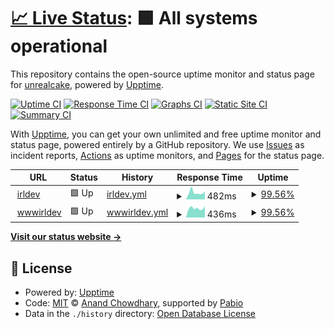 # [📈 Live Status](https://unrealcake.github.io/uptimechecker): <!--live status--> **🟩 All systems operational**

This repository contains the open-source uptime monitor and status page for [unrealcake](https://unrealcake.github.io/uptimechecker), powered by [Upptime](https://github.com/upptime/upptime).

[![Uptime CI](https://github.com/unrealcake/uptimechecker/workflows/Uptime%20CI/badge.svg)](https://github.com/unrealcake/uptimechecker/actions?query=workflow%3A%22Uptime+CI%22)
[![Response Time CI](https://github.com/unrealcake/uptimechecker/workflows/Response%20Time%20CI/badge.svg)](https://github.com/unrealcake/uptimechecker/actions?query=workflow%3A%22Response+Time+CI%22)
[![Graphs CI](https://github.com/unrealcake/uptimechecker/workflows/Graphs%20CI/badge.svg)](https://github.com/unrealcake/uptimechecker/actions?query=workflow%3A%22Graphs+CI%22)
[![Static Site CI](https://github.com/unrealcake/uptimechecker/workflows/Static%20Site%20CI/badge.svg)](https://github.com/unrealcake/uptimechecker/actions?query=workflow%3A%22Static+Site+CI%22)
[![Summary CI](https://github.com/unrealcake/uptimechecker/workflows/Summary%20CI/badge.svg)](https://github.com/unrealcake/uptimechecker/actions?query=workflow%3A%22Summary+CI%22)

With [Upptime](https://upptime.js.org), you can get your own unlimited and free uptime monitor and status page, powered entirely by a GitHub repository. We use [Issues](https://github.com/unrealcake/uptimechecker/issues) as incident reports, [Actions](https://github.com/unrealcake/uptimechecker/actions) as uptime monitors, and [Pages](https://unrealcake.github.io/uptimechecker) for the status page.

<!--start: status pages-->
<!-- This summary is generated by Upptime (https://github.com/upptime/upptime) -->
<!-- Do not edit this manually, your changes will be overwritten -->
<!-- prettier-ignore -->
| URL | Status | History | Response Time | Uptime |
| --- | ------ | ------- | ------------- | ------ |
| <img alt="" src="https://icons.duckduckgo.com/ip3/irldev.xyz.ico" height="13"> [irldev](https://irldev.xyz) | 🟩 Up | [irldev.yml](https://github.com/RLSoftwareDev/uptimechecker/commits/HEAD/history/irldev.yml) | <details><summary><img alt="Response time graph" src="./graphs/irldev/response-time-week.png" height="20"> 482ms</summary><br><a href="https://unrealcake.github.io/uptimechecker/history/irldev"><img alt="Response time 482" src="https://img.shields.io/endpoint?url=https%3A%2F%2Fraw.githubusercontent.com%2FRLSoftwareDev%2Fuptimechecker%2FHEAD%2Fapi%2Firldev%2Fresponse-time.json"></a><br><a href="https://unrealcake.github.io/uptimechecker/history/irldev"><img alt="24-hour response time 560" src="https://img.shields.io/endpoint?url=https%3A%2F%2Fraw.githubusercontent.com%2FRLSoftwareDev%2Fuptimechecker%2FHEAD%2Fapi%2Firldev%2Fresponse-time-day.json"></a><br><a href="https://unrealcake.github.io/uptimechecker/history/irldev"><img alt="7-day response time 482" src="https://img.shields.io/endpoint?url=https%3A%2F%2Fraw.githubusercontent.com%2FRLSoftwareDev%2Fuptimechecker%2FHEAD%2Fapi%2Firldev%2Fresponse-time-week.json"></a><br><a href="https://unrealcake.github.io/uptimechecker/history/irldev"><img alt="30-day response time 482" src="https://img.shields.io/endpoint?url=https%3A%2F%2Fraw.githubusercontent.com%2FRLSoftwareDev%2Fuptimechecker%2FHEAD%2Fapi%2Firldev%2Fresponse-time-month.json"></a><br><a href="https://unrealcake.github.io/uptimechecker/history/irldev"><img alt="1-year response time 482" src="https://img.shields.io/endpoint?url=https%3A%2F%2Fraw.githubusercontent.com%2FRLSoftwareDev%2Fuptimechecker%2FHEAD%2Fapi%2Firldev%2Fresponse-time-year.json"></a></details> | <details><summary><a href="https://unrealcake.github.io/uptimechecker/history/irldev">99.56%</a></summary><a href="https://unrealcake.github.io/uptimechecker/history/irldev"><img alt="All-time uptime 99.56%" src="https://img.shields.io/endpoint?url=https%3A%2F%2Fraw.githubusercontent.com%2FRLSoftwareDev%2Fuptimechecker%2FHEAD%2Fapi%2Firldev%2Fuptime.json"></a><br><a href="https://unrealcake.github.io/uptimechecker/history/irldev"><img alt="24-hour uptime 100.00%" src="https://img.shields.io/endpoint?url=https%3A%2F%2Fraw.githubusercontent.com%2FRLSoftwareDev%2Fuptimechecker%2FHEAD%2Fapi%2Firldev%2Fuptime-day.json"></a><br><a href="https://unrealcake.github.io/uptimechecker/history/irldev"><img alt="7-day uptime 99.56%" src="https://img.shields.io/endpoint?url=https%3A%2F%2Fraw.githubusercontent.com%2FRLSoftwareDev%2Fuptimechecker%2FHEAD%2Fapi%2Firldev%2Fuptime-week.json"></a><br><a href="https://unrealcake.github.io/uptimechecker/history/irldev"><img alt="30-day uptime 99.56%" src="https://img.shields.io/endpoint?url=https%3A%2F%2Fraw.githubusercontent.com%2FRLSoftwareDev%2Fuptimechecker%2FHEAD%2Fapi%2Firldev%2Fuptime-month.json"></a><br><a href="https://unrealcake.github.io/uptimechecker/history/irldev"><img alt="1-year uptime 99.56%" src="https://img.shields.io/endpoint?url=https%3A%2F%2Fraw.githubusercontent.com%2FRLSoftwareDev%2Fuptimechecker%2FHEAD%2Fapi%2Firldev%2Fuptime-year.json"></a></details>
| <img alt="" src="https://icons.duckduckgo.com/ip3/www.irldev.xyz.ico" height="13"> [wwwirldev](https://www.irldev.xyz) | 🟩 Up | [wwwirldev.yml](https://github.com/RLSoftwareDev/uptimechecker/commits/HEAD/history/wwwirldev.yml) | <details><summary><img alt="Response time graph" src="./graphs/wwwirldev/response-time-week.png" height="20"> 436ms</summary><br><a href="https://unrealcake.github.io/uptimechecker/history/wwwirldev"><img alt="Response time 436" src="https://img.shields.io/endpoint?url=https%3A%2F%2Fraw.githubusercontent.com%2FRLSoftwareDev%2Fuptimechecker%2FHEAD%2Fapi%2Fwwwirldev%2Fresponse-time.json"></a><br><a href="https://unrealcake.github.io/uptimechecker/history/wwwirldev"><img alt="24-hour response time 533" src="https://img.shields.io/endpoint?url=https%3A%2F%2Fraw.githubusercontent.com%2FRLSoftwareDev%2Fuptimechecker%2FHEAD%2Fapi%2Fwwwirldev%2Fresponse-time-day.json"></a><br><a href="https://unrealcake.github.io/uptimechecker/history/wwwirldev"><img alt="7-day response time 436" src="https://img.shields.io/endpoint?url=https%3A%2F%2Fraw.githubusercontent.com%2FRLSoftwareDev%2Fuptimechecker%2FHEAD%2Fapi%2Fwwwirldev%2Fresponse-time-week.json"></a><br><a href="https://unrealcake.github.io/uptimechecker/history/wwwirldev"><img alt="30-day response time 436" src="https://img.shields.io/endpoint?url=https%3A%2F%2Fraw.githubusercontent.com%2FRLSoftwareDev%2Fuptimechecker%2FHEAD%2Fapi%2Fwwwirldev%2Fresponse-time-month.json"></a><br><a href="https://unrealcake.github.io/uptimechecker/history/wwwirldev"><img alt="1-year response time 436" src="https://img.shields.io/endpoint?url=https%3A%2F%2Fraw.githubusercontent.com%2FRLSoftwareDev%2Fuptimechecker%2FHEAD%2Fapi%2Fwwwirldev%2Fresponse-time-year.json"></a></details> | <details><summary><a href="https://unrealcake.github.io/uptimechecker/history/wwwirldev">99.56%</a></summary><a href="https://unrealcake.github.io/uptimechecker/history/wwwirldev"><img alt="All-time uptime 99.56%" src="https://img.shields.io/endpoint?url=https%3A%2F%2Fraw.githubusercontent.com%2FRLSoftwareDev%2Fuptimechecker%2FHEAD%2Fapi%2Fwwwirldev%2Fuptime.json"></a><br><a href="https://unrealcake.github.io/uptimechecker/history/wwwirldev"><img alt="24-hour uptime 100.00%" src="https://img.shields.io/endpoint?url=https%3A%2F%2Fraw.githubusercontent.com%2FRLSoftwareDev%2Fuptimechecker%2FHEAD%2Fapi%2Fwwwirldev%2Fuptime-day.json"></a><br><a href="https://unrealcake.github.io/uptimechecker/history/wwwirldev"><img alt="7-day uptime 99.56%" src="https://img.shields.io/endpoint?url=https%3A%2F%2Fraw.githubusercontent.com%2FRLSoftwareDev%2Fuptimechecker%2FHEAD%2Fapi%2Fwwwirldev%2Fuptime-week.json"></a><br><a href="https://unrealcake.github.io/uptimechecker/history/wwwirldev"><img alt="30-day uptime 99.56%" src="https://img.shields.io/endpoint?url=https%3A%2F%2Fraw.githubusercontent.com%2FRLSoftwareDev%2Fuptimechecker%2FHEAD%2Fapi%2Fwwwirldev%2Fuptime-month.json"></a><br><a href="https://unrealcake.github.io/uptimechecker/history/wwwirldev"><img alt="1-year uptime 99.56%" src="https://img.shields.io/endpoint?url=https%3A%2F%2Fraw.githubusercontent.com%2FRLSoftwareDev%2Fuptimechecker%2FHEAD%2Fapi%2Fwwwirldev%2Fuptime-year.json"></a></details>

<!--end: status pages-->

[**Visit our status website →**](https://unrealcake.github.io/uptimechecker)

## 📄 License

- Powered by: [Upptime](https://github.com/upptime/upptime)
- Code: [MIT](./LICENSE) © [Anand Chowdhary](https://anandchowdhary.com), supported by [Pabio](https://pabio.com)
- Data in the `./history` directory: [Open Database License](https://opendatacommons.org/licenses/odbl/1-0/)
